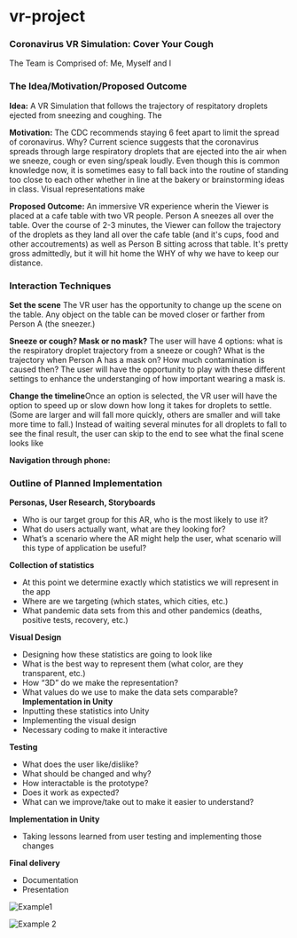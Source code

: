 # vr-project

### Coronavirus VR Simulation: Cover Your Cough
The Team is Comprised of:
Me, Myself and I
### The Idea/Motivation/Proposed Outcome
**Idea:** A VR Simulation that follows the trajectory of respitatory droplets ejected from sneezing and coughing. The 

**Motivation:** The CDC recommends staying 6 feet apart to limit the spread of coronavirus. Why? Current science suggests that the coronavirus spreads through large respiratory droplets that are ejected into the air when we sneeze, cough or even sing/speak loudly. Even though this is common knowledge now, it is sometimes easy to fall back into the routine of standing too close to each other whether in line at the bakery or brainstorming ideas in class. Visual representations make 

**Proposed Outcome:** An immersive VR experience wherin the Viewer is placed at a cafe table with two VR people. Person A sneezes all over the table. Over the course of 2-3 minutes, the Viewer can follow the trajectory of the droplets as they land all over the cafe table (and it's cups, food and other accoutrements) as well as Person B sitting across that table. It's pretty gross admittedly, but it will hit home the WHY of why we have to keep our distance. 


### Interaction Techniques
**Set the scene** The VR user has the opportunity to change up the scene on the table. Any object on the table can be moved closer or farther from Person A (the sneezer.)

**Sneeze or cough? Mask or no mask?** The user will have 4 options: what is the respiratory droplet trajectory from a sneeze or cough? What is the trajectory when Person A has a mask on? How much contamination is caused then? The user will have the opportunity to play with these different settings to enhance the understanging of how important wearing a mask is.

**Change the timeline**Once an option is selected, the VR user will have the option to speed up or slow down how long it takes for droplets to settle. (Some are larger and will fall more quickly, others are smaller and will take more time to fall.) Instead of waiting several minutes for all droplets to fall to see the final result, the user can skip to the end to see what the final scene looks like 

**Navigation through phone:** 

### Outline of Planned Implementation
**Personas, User Research, Storyboards**
*  Who is our target group for this AR, who is the most likely to use it?
*  What do users actually want, what are they looking for? 
* What’s a scenario where the AR might help the user, what scenario will this type of application be useful?

**Collection of statistics**
* At this point we determine exactly which statistics we will represent in the app
* Where are we targeting (which states, which cities, etc.)
* What pandemic data sets from this and other pandemics (deaths, positive tests, recovery, etc.)

**Visual Design**
* Designing how these statistics are going to look like
* What is the best way to represent them (what color, are they transparent, etc.)
* How “3D” do we make the representation?
* What values do we use to make the data sets comparable?
**Implementation in Unity**
* Inputting these statistics into Unity
* Implementing the visual design
* Necessary coding to make it interactive

**Testing**
* What does the user like/dislike?
* What should be changed and why?
* How interactable is the prototype?
* Does it work as expected?
* What can we improve/take out to make it easier to understand?

**Implementation in Unity**
* Taking lessons learned from user testing and implementing those changes

**Final delivery**
* Documentation
* Presentation

![Example1](https://blogs.3ds.com/simulia/wp-content/uploads/sites/18/2020/04/TimeAnimation_0042.png)

![Example 2](https://i.ytimg.com/vi/md6G2hqrhBE/maxresdefault.jpg)
